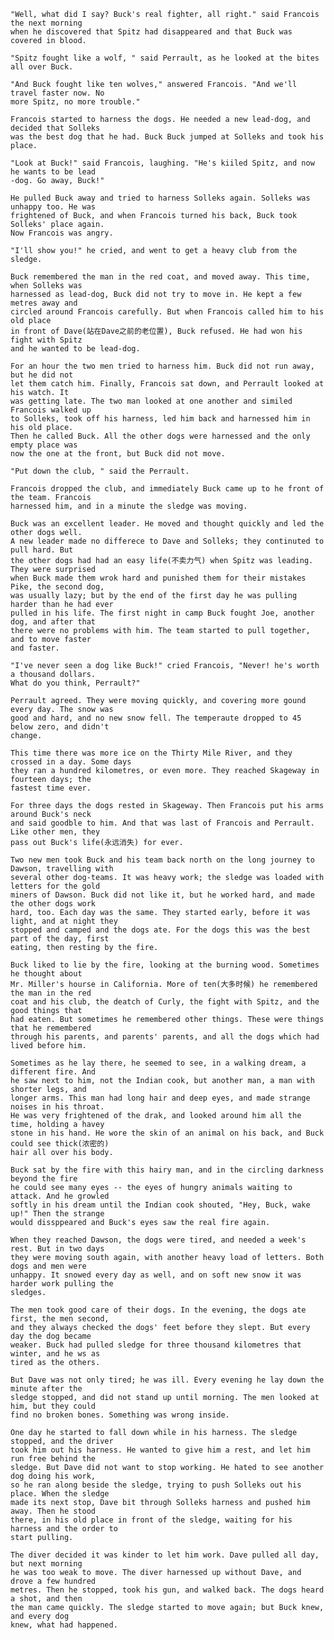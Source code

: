     "Well, what did I say? Buck's real fighter, all right." said Francois the next morning
    when he discovered that Spitz had disappeared and that Buck was covered in blood.

    "Spitz fought like a wolf, " said Perrault, as he looked at the bites all over Buck.

    "And Buck fought like ten wolves," answered Francois. "And we'll travel faster now. No
    more Spitz, no more trouble."

    Francois started to harness the dogs. He needed a new lead-dog, and decided that Solleks
    was the best dog that he had. Buck Buck jumped at Solleks and took his place.

    "Look at Buck!" said Francois, laughing. "He's kiiled Spitz, and now he wants to be lead 
    -dog. Go away, Buck!"

    He pulled Buck away and tried to harness Solleks again. Solleks was unhappy too. He was 
    frightened of Buck, and when Francois turned his back, Buck took Solleks' place again. 
    Now Francois was angry.

    "I'll show you!" he cried, and went to get a heavy club from the sledge.

    Buck remembered the man in the red coat, and moved away. This time, when Solleks was 
    harnessed as lead-dog, Buck did not try to move in. He kept a few metres away and 
    circled around Francois carefully. But when Francois called him to his old place 
    in front of Dave(站在Dave之前的老位置), Buck refused. He had won his fight with Spitz 
    and he wanted to be lead-dog.

    For an hour the two men tried to harness him. Buck did not run away, but he did not 
    let them catch him. Finally, Francois sat down, and Perrault looked at his watch. It 
    was getting late. The two man looked at one another and similed Francois walked up 
    to Solleks, took off his harness, led him back and harnessed him in his old place.
    Then he called Buck. All the other dogs were harnessed and the only empty place was 
    now the one at the front, but Buck did not move. 

    "Put down the club, " said the Perrault.

    Francois dropped the club, and immediately Buck came up to he front of the team. Francois
    harnessed him, and in a minute the sledge was moving.

    Buck was an excellent leader. He moved and thought quickly and led the other dogs well.
    A new leader made no differece to Dave and Solleks; they continuted to pull hard. But 
    the other dogs had had an easy life(不卖力气) when Spitz was leading. They were surprised 
    when Buck made them wrok hard and punished them for their mistakes Pike, the second dog, 
    was usually lazy; but by the end of the first day he was pulling harder than he had ever
    pulled in his life. The first night in camp Buck fought Joe, another dog, and after that
    there were no problems with him. The team started to pull together, and to move faster
    and faster.

    "I've never seen a dog like Buck!" cried Francois, "Never! he's worth a thousand dollars.
    What do you think, Perrault?"

    Perrault agreed. They were moving quickly, and covering more gound every day. The snow was 
    good and hard, and no new snow fell. The temperaute dropped to 45 below zero, and didn't
    change.

    This time there was more ice on the Thirty Mile River, and they crossed in a day. Some days
    they ran a hundred kilometres, or even more. They reached Skageway in fourteen days; the 
    fastest time ever.

    For three days the dogs rested in Skageway. Then Francois put his arms around Buck's neck 
    and said goodble to him. And that was last of Francois and Perrault. Like other men, they 
    pass out Buck's life(永远消失) for ever.

    Two new men took Buck and his team back north on the long journey to Dawson, travelling with 
    several other dog-teams. It was heavy work; the sledge was loaded with letters for the gold 
    miners of Dawson. Buck did not like it, but he worked hard, and made the other dogs work 
    hard, too. Each day was the same. They started early, before it was light, and at night they 
    stopped and camped and the dogs ate. For the dogs this was the best part of the day, first
    eating, then resting by the fire.

    Buck liked to lie by the fire, looking at the burning wood. Sometimes he thought about 
    Mr. Miller's hourse in California. More of ten(大多时候) he remembered the man in the red 
    coat and his club, the deatch of Curly, the fight with Spitz, and the good things that 
    had eaten. But sometimes he remembered other things. These were things that he remembered 
    through his parents, and parents' parents, and all the dogs which had lived before him.

    Sometimes as he lay there, he seemed to see, in a walking dream, a different fire. And 
    he saw next to him, not the Indian cook, but another man, a man with shorter legs, and 
    longer arms. This man had long hair and deep eyes, and made strange noises in his throat.
    He was very frightened of the drak, and looked around him all the time, holding a havey 
    stone in his hand. He wore the skin of an animal on his back, and Buck could see thick(浓密的)
    hair all over his body.

    Buck sat by the fire with this hairy man, and in the circling darkness beyond the fire 
    he could see many eyes -- the eyes of hungry animals waiting to attack. And he growled 
    softly in his dream until the Indian cook shouted, "Hey, Buck, wake up!" Then the strange
    would dissppeared and Buck's eyes saw the real fire again.

    When they reached Dawson, the dogs were tired, and needed a week's rest. But in two days
    they were moving south again, with another heavy load of letters. Both dogs and men were 
    unhappy. It snowed every day as well, and on soft new snow it was harder work pulling the 
    sledges.

    The men took good care of their dogs. In the evening, the dogs ate first, the men second, 
    and they always checked the dogs' feet before they slept. But every day the dog became 
    weaker. Buck had pulled sledge for three thousand kilometres that winter, and he ws as
    tired as the others.

    But Dave was not only tired; he was ill. Every evening he lay down the minute after the 
    sledge stopped, and did not stand up until morning. The men looked at him, but they could 
    find no broken bones. Something was wrong inside.

    One day he started to fall down while in his harness. The sledge stopped, and the driver
    took him out his harness. He wanted to give him a rest, and let him run free behind the 
    sledge. But Dave did not want to stop working. He hated to see another dog doing his work, 
    so he ran along beside the sledge, trying to push Solleks out his place. When the sledge 
    made its next stop, Dave bit through Solleks harness and pushed him away. Then he stood 
    there, in his old place in front of the sledge, waiting for his harness and the order to 
    start pulling.

    The diver decided it was kinder to let him work. Dave pulled all day, but next morning 
    he was too weak to move. The diver harnessed up without Dave, and drove a few hundred 
    metres. Then he stopped, took his gun, and walked back. The dogs heard a shot, and then 
    the man came quickly. The sledge started to move again; but Buck knew, and every dog 
    knew, what had happened.
    